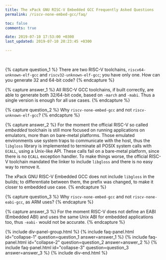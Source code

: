 ```yaml
---
title: The xPack GNU RISC-V Embedded GCC Frequently Asked Questions
permalink: /riscv-none-embed-gcc/faq/

toc: false
comments: true

date: 2019-07-10 17:53:00 +0300
last_updated: 2019-07-10 20:23:45 +0300

---
```


<br/>

{% capture question_1 %}
There are two RISC-V toolchains, `riscv64-unknown-elf-gcc` and 
`riscv32-unknown-elf-gcc`; you have only one. How can you generate
32 and 64-bit code?
{% endcapture %}

{% capture answer_1 %}
All RISC-V GCC toolchains, if built correctly, are able to generate 
both 32/64-bit code, based on `-march` and `-mabi`. Thus a single 
version is enough for all use cases.
{% endcapture %}

{% capture question_2 %}
Why `riscv-none-embed-gcc` and not `riscv-unknown-elf-gcc`?
{% endcapture %}

{% capture answer_2 %}
For the moment the official RISC-V so called _embedded_ toolchain is still
more focused on running applications on emulators, more than on bare-metal
platforms. 
Those emulated environments use system traps to communicate with the host, 
thus the `libgloss` library is implemented to terminate all POSIX system 
calls with
`ECALL`, using a Unix-like API. These calls fail on a bare-metal platform,
since there is no `ECALL` exception handler. To make things worse, the 
official RISC-V 
toolchain mandated the linker to include `libgloss` and there is no easy
way to remove it.

The xPack GNU RISC-V Embedded GCC does not include `libgloss` in the builds;
to differentiate between them, the prefix was changed, to make it closer
to embedded use case. 
{% endcapture %}

{% capture question_3 %}
Why `riscv-none-embed-gcc` and not `riscv-none-eabi-gcc`, as ARM uses?
{% endcapture %}

{% capture answer_3 %}
For the moment RISC-V does not define an EABI (Embedded ABI) and uses the
same Unix ABI for embedded applications too, thus `-eabi-` would not be 
accurate.
{% endcapture %}

{% include div-panel-group.html %}
{% include faq-panel.html id="collapse-1" question=question_1 answer=answer_1 %}
{% include faq-panel.html id="collapse-2" question=question_2 answer=answer_2 %}
{% include faq-panel.html id="collapse-3" question=question_3 answer=answer_3 %}
{% include div-end.html %}
